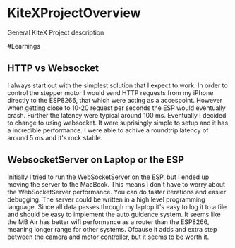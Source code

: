 # KiteXProjectOverview
General KiteX Project description


#Learnings

## HTTP vs Websocket
I always start out with the simplest solution that I expect to work. 
In order to control the stepper motor I would send HTTP requests from my iPhone directly to the ESP8266, that which were acting as a accespoint.
However when getting close to 10-20 request per seconds the ESP would eventually crash. Further the latency were typical around 100 ms.
Eventually I decided to change to using websocket. It were suprisingly simple to setup and it has a incredible performance.
I were able to achive a roundtrip latency of around 5 ms and it's rock stable. 


## WebsocketServer on Laptop or the ESP
Initially I tried to run the WebSocketServer on the ESP, but I ended up moving the server to the MacBook. 
This means I don't have to worry about the WebSocketServer performance. You can do faster iterations and easier debugging.
The server could be written in a high level programming language.
Since all data passes through my laptop it's easy to log it to a file and should be easy to implement the auto guidence system.
It seems like the MB Air has better wifi performance as a router than the ESP8266, meaning longer range for other systems.
Ofcause it adds and extra step between the camera and motor controller, but it seems to be worth it.

